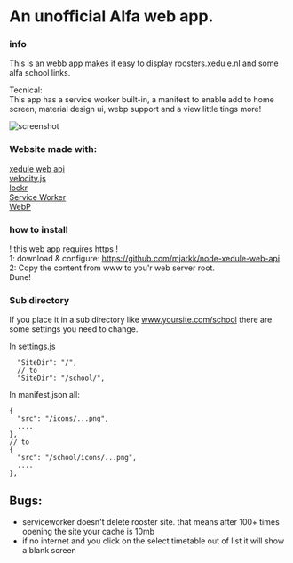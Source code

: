 # An unofficial Alfa web app.

### info
This is an webb app makes it easy to display roosters.xedule.nl and some alfa school links.

Tecnical:  
This app has a service worker built-in, a manifest to enable add to home screen, material design ui, webp support and a view little tings more!

![screenshot](http://i.imgur.com/7ZhvQQE.png)

### Website made with:
[xedule web api](https://github.com/mjarkk/node-xedule-web-api)  
[velocity.js](http://velocityjs.org/)  
[lockr](https://github.com/tsironis/lockr)  
[Service Worker](https://developers.google.com/web/fundamentals/getting-started/primers/service-workers)  
[WebP](https://developers.google.com/speed/webp/)
  
### how to install  

! this web app requires https !  
1: download & configure: https://github.com/mjarkk/node-xedule-web-api  
2: Copy the content from www to you'r web server root.  
Dune!  

### Sub directory
If you place it in a sub directory like www.yoursite.com/school there are some settings you need to change.

In settings.js
```
  "SiteDir": "/",
  // to
  "SiteDir": "/school/",
```
In manifest.json all:
```
{
  "src": "/icons/...png",
  ....
},
// to
{
  "src": "/school/icons/...png",
  ....
},
```  

## Bugs:
- serviceworker doesn't delete rooster site. that means after 100+ times opening the site your cache is 10mb
- if no internet and you click on the select timetable out of list it will show a blank screen

